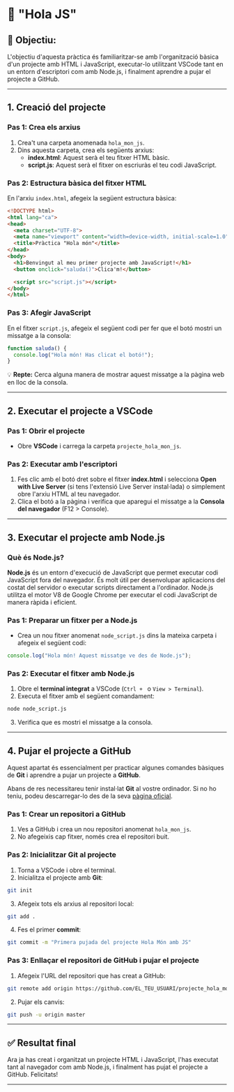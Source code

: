 # 🔧 **"Hola JS"**

## 📝 **Objectiu:**
L'objectiu d'aquesta pràctica és familiaritzar-se amb l'organització bàsica d'un projecte amb HTML i JavaScript, executar-lo utilitzant VSCode tant en un entorn d'escriptori com amb Node.js, i finalment aprendre a pujar el projecte a GitHub.

---

## 1. **Creació del projecte**

### **Pas 1: Crea els arxius**
1. Crea't una carpeta anomenada `hola_mon_js`.
2. Dins aquesta carpeta, crea els següents arxius:
   - **index.html**: Aquest serà el teu fitxer HTML bàsic.
   - **script.js**: Aquest serà el fitxer on escriuràs el teu codi JavaScript.

### **Pas 2: Estructura bàsica del fitxer HTML**
En l'arxiu `index.html`, afegeix la següent estructura bàsica:

```html
<!DOCTYPE html>
<html lang="ca">
<head>
  <meta charset="UTF-8">
  <meta name="viewport" content="width=device-width, initial-scale=1.0">
  <title>Pràctica "Hola món"</title>
</head>
<body>
  <h1>Benvingut al meu primer projecte amb JavaScript!</h1>
  <button onclick="saluda()">Clica'm!</button>

  <script src="script.js"></script>
</body>
</html>
```

### **Pas 3: Afegir JavaScript**
En el fitxer `script.js`, afegeix el següent codi per fer que el botó mostri un missatge a la consola:

```javascript
function saluda() {
  console.log("Hola món! Has clicat el botó!");
}
```

 :bulb: **Repte:** Cerca alguna manera de mostrar aquest missatge a la pàgina web en lloc de la consola.   


---

## 2. **Executar el projecte a VSCode**

### **Pas 1: Obrir el projecte**
- Obre **VSCode** i carrega la carpeta `projecte_hola_mon_js`.

### **Pas 2: Executar amb l'escriptori**
1. Fes clic amb el botó dret sobre el fitxer **index.html** i selecciona **Open with Live Server** (si tens l'extensió Live Server instal·lada) o simplement obre l'arxiu HTML al teu navegador.
2. Clica el botó a la pàgina i verifica que aparegui el missatge a la **Consola del navegador** (F12 > Console).

---

## 3. **Executar el projecte amb Node.js**

### **Què és Node.js?**
**Node.js** és un entorn d'execució de JavaScript que permet executar codi JavaScript fora del navegador. És molt útil per desenvolupar aplicacions del costat del servidor o executar scripts directament a l'ordinador. Node.js utilitza el motor V8 de Google Chrome per executar el codi JavaScript de manera ràpida i eficient.

### **Pas 1: Preparar un fitxer per a Node.js**
- Crea un nou fitxer anomenat `node_script.js` dins la mateixa carpeta i afegeix el següent codi:

```javascript
console.log("Hola món! Aquest missatge ve des de Node.js");
```

### **Pas 2: Executar el fitxer amb Node.js**
1. Obre el **terminal integrat** a VSCode (`Ctrl + ` o `View > Terminal`).
2. Executa el fitxer amb el següent comandament:

```bash
node node_script.js
```

3. Verifica que es mostri el missatge a la consola.

---

## 4. **Pujar el projecte a GitHub**

Aquest apartat és essencialment per practicar algunes comandes bàsiques de **Git** i aprendre a pujar un projecte a **GitHub**.

Abans de res necessitareu tenir instal·lat **Git** al vostre ordinador. Si no ho teniu, podeu descarregar-lo des de la seva [pàgina oficial](https://git-scm.com/).

### **Pas 1: Crear un repositori a GitHub**
1. Ves a GitHub i crea un nou repositori anomenat `hola_mon_js`.
2. No afegeixis cap fitxer, només crea el repositori buit.

### **Pas 2: Inicialitzar Git al projecte**
1. Torna a VSCode i obre el terminal.
2. Inicialitza el projecte amb **Git**:

```bash
git init
```

3. Afegeix tots els arxius al repositori local:

```bash
git add .
```

4. Fes el primer **commit**:

```bash
git commit -m "Primera pujada del projecte Hola Món amb JS"
```

### **Pas 3: Enllaçar el repositori de GitHub i pujar el projecte**
1. Afegeix l'URL del repositori que has creat a GitHub:

```bash
git remote add origin https://github.com/EL_TEU_USUARI/projecte_hola_mon_js.git
```

2. Pujar els canvis:

```bash
git push -u origin master
```

---

## ✅ **Resultat final**
Ara ja has creat i organitzat un projecte HTML i JavaScript, l'has executat tant al navegador com amb Node.js, i finalment has pujat el projecte a GitHub. Felicitats!

---